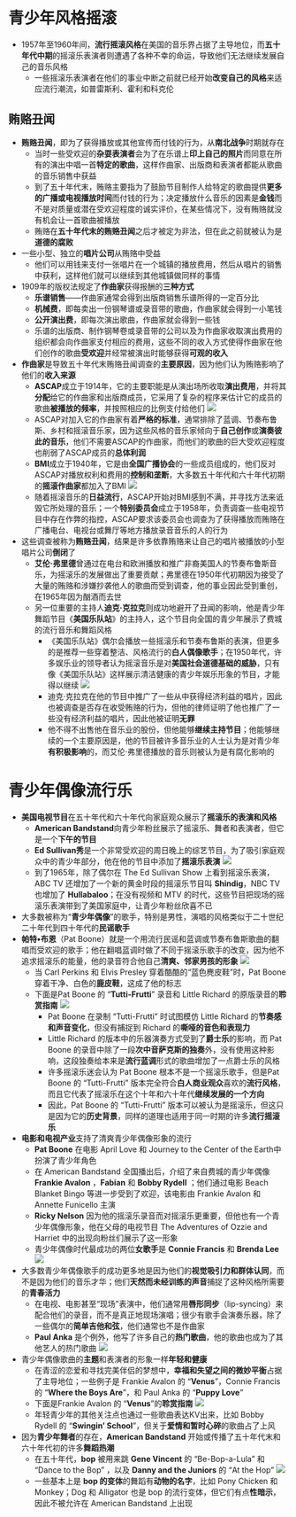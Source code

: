 # 青少年风格摇滚
* 1957年至1960年间，**流行摇滚风格**在美国的音乐界占据了主导地位，而**五十年代中期**的摇滚乐表演者则遭遇了各种不幸的命运，导致他们无法继续发展自己的音乐风格
  * 一些摇滚乐表演者在他们的事业中断之前就已经开始**改变自己的风格**来适应流行潮流，如普雷斯利、霍利和科克伦
## 贿赂丑闻
* **贿赂丑闻**，即为了获得播放或其他宣传而付钱的行为，从**南北战争**时期就存在
  * 当时一些受欢迎的**杂耍表演者**会为了在乐谱上**印上自己的照片**而同意在所有的演出中唱一首**特定的歌曲**，这样作曲家、出版商和表演者都能从歌曲的音乐销售中获益
  * 到了五十年代末，贿赂主要指为了鼓励节目制作人给特定的歌曲提供**更多的广播或电视播放时间**而付钱的行为；决定播放什么音乐的因素是**金钱**而不是对质量或潜在受欢迎程度的诚实评价，在某些情况下，没有贿赂就没有机会让一首歌曲被播放
  * 贿赂在**五十年代末的贿赂丑闻**之后才被定为非法，但在此之前就被认为是**道德的腐败**
* 一些小型、独立的**唱片公司**从贿赂中受益
  * 他们可以用钱来支付一张唱片在一个城镇的播放费用，然后从唱片的销售中获利，这样他们就可以继续到其他城镇做同样的事情
* 1909年的版权法规定了**作曲家**获得报酬的**三种方式**
  * **乐谱销售**——作曲家通常会得到出版商销售乐谱所得的一定百分比
  * **机械费**，即每卖出一份钢琴谱或录音带的歌曲，作曲家就会得到一小笔钱
  * **公开演出费**，即每次演出歌曲，作曲家就会得到一些钱
  * 乐谱的出版商、制作钢琴卷或录音带的公司以及为作曲家收取演出费用的组织都会向作曲家支付相应的费用，这些不同的收入方式使得作曲家在他们创作的歌曲**受欢迎**并经常被演出时能够获得**可观的收入**
* **作曲家**是导致五十年代末贿赂丑闻调查的**主要原因**，因为他们认为贿赂影响了他们的**收入来源**
  * **ASCAP**成立于1914年，它的主要职能是从演出场所收取**演出费用**，并将其**分配**给它的作曲家和出版商成员，它采用了复杂的程序来估计它的成员的歌曲**被播放的频率**，并按照相应的比例支付给他们
![](images/2023-04-01-01-49-11.png)
  * ASCAP对加入它的作曲家有着**严格的标准**，通常排除了蓝调、节奏布鲁斯、乡村和摇滚音乐家，因为这些风格的音乐家倾向于**自己创作**或**演奏彼此的音乐**，他们不需要ASCAP的作曲家，而他们的歌曲的巨大受欢迎程度也削弱了ASCAP成员的**总体利润**
  * **BMI**成立于1940年，它是由**全国广播协会**的一些成员组成的，他们反对ASCAP对播放权利和费用的**控制和垄断**，大多数五十年代和六十年代初期的**摇滚作曲家**都加入了BMI
![](images\2023-04-01-01-50-08.png)
  * 随着摇滚音乐的**日益流行**，ASCAP开始对BMI感到不满，并寻找方法来诋毁它所处理的音乐；一个**特别委员会**成立于1958年，负责调查一些电视节目中存在作弊的指控，ASCAP要求该委员会也调查为了获得播放而贿赂在广播电台、电视台或舞厅等地方播放录音音乐的人的行为
* 这些调查被称为**贿赂丑闻**，结果是许多依靠贿赂来让自己的唱片被播放的小型唱片公司**倒闭**了
  * **艾伦·弗里德**曾通过在电台和欧洲播放和推广非裔美国人的节奏布鲁斯音乐，为摇滚乐的发展做出了重要贡献；弗里德在1950年代初期因为接受了大量的贿赂和涉嫌抄袭他人的歌曲而受到调查，他的事业因此受到重创，在1965年因为酗酒而去世
  * 另一位重要的主持人**迪克·克拉克**则成功地避开了丑闻的影响，他是青少年舞蹈节目《**美国乐队站**》的主持人，这个节目向全国的青少年展示了费城的流行音乐和舞蹈风格
    * 《美国乐队站》偶尔会播放一些摇滚乐和节奏布鲁斯的表演，但更多的是推荐一些穿着整洁、风格流行的**白人偶像歌手**；在1950年代，许多娱乐业的领导者认为摇滚音乐是对**美国社会道德基础的威胁**，只有像《美国乐队站》这样展示清洁健康的青少年娱乐形象的节目，才能得以继续
![](images/2023-04-01-01-48-33.png)
    * 迪克·克拉克在他的节目中推广了一些从中获得经济利益的唱片，因此也被调查是否存在收受贿赂的行为，但他的律师证明了他也推广了一些没有经济利益的唱片，因此他被证明**无罪**
    * 他不得不出售他在音乐业的股份，但他能够**继续主持节目**；他能够继续的一个主要原因是，他的节目被许多音乐业的人士认为是对青少年**有积极影响**的，而艾伦·弗里德播放的音乐则被认为是有腐化影响的
# 青少年偶像流行乐
* **美国电视节目**在五十年代和六十年代向家庭观众展示了**摇滚乐的表演和风格**
  * **American Bandstand**向青少年粉丝展示了摇滚乐、舞者和表演者，但它是一个**下午的节目**
  * **Ed Sullivan秀**是一个非常受欢迎的周日晚上的综艺节目，为了吸引家庭观众中的青少年部分，他在他的节目中添加了**摇滚乐表演**
![](images/2023-04-01-02-46-20.png)
  * 到了1965年，除了偶尔在 The Ed Sullivan Show 上看到摇滚乐表演，ABC TV 还增加了一个新的黄金时段的摇滚乐节目叫 **Shindig**，NBC TV 也增加了 **Hullabaloo**；在没有视频和 MTV 的时代，这些节目把现场的摇滚乐表演带到了美国家庭中，让青少年粉丝欣喜不已
* 大多数被称为“**青少年偶像**”的歌手，特别是男性，演唱的风格类似于二十世纪二十年代到四十年代的**民谣歌手**
* **帕特•布恩**（Pat Boone）就是一个用流行民谣和蓝调或节奏布鲁斯歌曲的翻唱而受欢迎的歌手；他在翻唱蓝调时做了不同于摇滚乐歌手的改变，因为他不追求摇滚乐的能量，他的录音符合他自己**清爽、邻家男孩的形象**
![](images/2023-04-01-02-47-39.png)
  * 当 Carl Perkins 和 Elvis Presley 穿着酷酷的“蓝色麂皮鞋”时，Pat Boone 穿着干净、白色的**鹿皮鞋**，这成了他的标志
  * 下面是Pat Boone 的 “**Tutti-Frutti**” 录音和 Little Richard 的原版录音的**聆赏指南**
![](images/2023-04-01-02-13-11.png)
    * Pat Boone 在录制 “Tutti-Frutti” 时试图模仿 Little Richard 的**节奏感和声音变化**，但没有捕捉到 Richard 的**嘶哑的音色和表现力**
    * Little Richard 的版本中的乐器演奏方式受到了**爵士乐**的影响，而 Pat Boone 的录音中除了一段**次中音萨克斯的独奏**外，没有使用这种影响，这段独奏给本来是**流行蓝调**形式的歌曲增加了一点爵士乐的风格
    * 许多摇滚乐迷会认为 Pat Boone 根本不是一个摇滚乐歌手，但是Pat Boone 的 “Tutti-Frutti” 版本完全符合**白人商业观众**喜欢的**流行风格**，而且它代表了摇滚乐在这个十年和六十年代**继续发展的一个方向**
    * 因此，Pat Boone 的 “Tutti-Frutti” 版本可以被认为是摇滚乐，但这只是因为它的**历史背景**，同样的道理也适用于同一时期的许多**流行摇滚乐**
* **电影和电视产业**支持了清爽青少年偶像形象的流行
  * **Pat Boone** 在电影 April Love 和 Journey to the Center of the Earth中扮演了青少年角色
  * 在 American Bandstand 全国播出后，介绍了来自费城的青少年偶像 **Frankie Avalon** ，**Fabian** 和 **Bobby Rydell** ；他们通过电影 Beach Blanket Bingo 等进一步受到了欢迎，该电影由 Frankie Avalon 和 Annette Funicello 主演
  * **Ricky Nelson** 因为他的摇滚乐录音而对摇滚乐更重要，但他也有一个青少年偶像形象，他在父母的电视节目 The Adventures of Ozzie and Harriet 中的出现向粉丝们展示了这一形象
  * 青少年偶像时代最成功的两位**女歌手**是 **Connie Francis** 和 **Brenda Lee**
![](images/2023-04-01-02-49-06.png)
* 大多数青少年偶像歌手的成功更多地是因为他们的**视觉吸引力和群体认同**，而不是因为他们的音乐才华；他们**天然而未经训练的声音**捕捉了这种风格所需要的**青春活力**
  * 在电视、电影甚至“现场”表演中，他们通常用**唇形同步**（lip-syncing）来配合他们的录音，而不是真正地现场演唱；很少有歌手会演奏乐器，除了一些偶尔的**简单吉他和弦**，他们通常也不是作曲家
  * **Paul Anka** 是个例外，他写了许多自己的**热门歌曲**，他的歌曲也成为了其他艺人的热门歌曲
![](images/2023-04-01-02-48-33.png)
* 青少年偶像歌曲的**主题**和表演者的形象一样**年轻和健康**
  * 在青涩的恋爱和寻找完美伴侣的梦想中，**幸福和失望之间的微妙平衡**占据了主导地位；一些例子是 Frankie Avalon 的 “**Venus**”，Connie Francis 的 “**Where the Boys Are**”，和 Paul Anka 的 “**Puppy Love**”
  * 下面是Frankie Avalon 的 “**Venus**”的**聆赏指南**
![](images/2023-04-01-02-28-42.png)
  * 年轻青少年的其他关注点也通过一些歌曲表达KV出来，比如 Bobby Rydell 的 “**Swingin’ School**”，但关于**爱情和暂时心碎**的歌曲占了上风
* 因为**青少年舞者**的存在，**American Bandstand** 开始或传播了五十年代末和六十年代初的许多**舞蹈热潮**
  * 在五十年代，**bop** 被用来跳 **Gene Vincent** 的 “Be-Bop-a-Lula” 和 “Dance to the Bop” ，以及 **Danny and the Juniors** 的 “At the Hop”
![](images/2023-04-01-02-50-01.png)
  * 一些基本上是 **bop 的变体**的舞蹈有**动物的名字**，比如 Pony Chicken 和 Monkey；Dog 和 Alligator 也是 bop 的流行变体，但它们有点**性暗示**，因此不被允许在 American Bandstand 上出现
